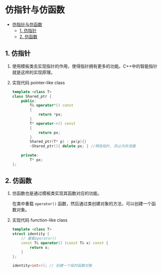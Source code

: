 # 仿指针与仿函数

- [仿指针与仿函数](#仿指针与仿函数)
  - [1. 仿指针](#1-仿指针)
  - [2. 仿函数](#2-仿函数)

## 1. 仿指针

1. 使用模板类去实现指针的作用，使得指针拥有更多的功能。C++中的智能指针就是这样的实现原理。

2. 实现代码 pointer-like class

    ```c++
    template <class T>
    class Shared_ptr {
        public:
            T& operator*() const
            {
                return *px;
            }
            T* operator->() const
            {
                return px;
            }
            Shared_ptr(T* p) : px(p){}
            ~Shared_ptr(){ delete px; }	//释放指针, 防止内存泄露
        
        private:
            T* px;
    };
    ```

## 2. 仿函数

1. 仿函数也是通过模板类实现其函数对应的功能。

    在类中重载 `operator()` 函数，然后通过类创建对象的方法，可以创建一个函数对象。

2. 实现代码 function-like class

    ```c++
    template <class T>
    struct identity {
        // 重载operator()
        const T& operator() (const T& x) const {
            return x;
        }
    };

    identity<int>(); // 创建一个临时函数对象

    ```
